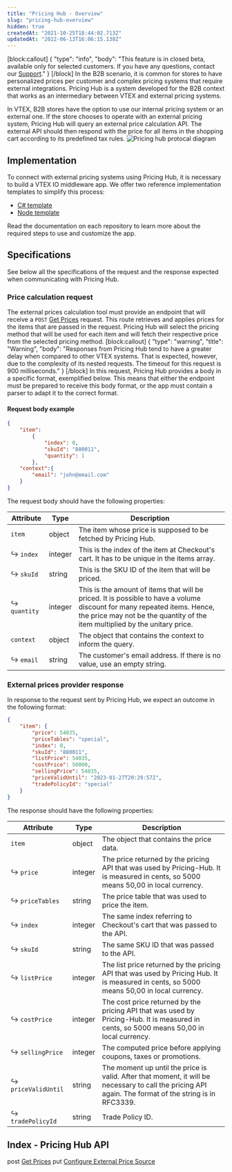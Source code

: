 ```yaml
---
title: "Pricing Hub - Overview"
slug: "pricing-hub-overview"
hidden: true
createdAt: "2021-10-25T18:44:02.713Z"
updatedAt: "2022-06-13T16:06:15.138Z"
---
```


[block:callout]
{
  "type": "info",
  "body": "This feature is in closed beta, available only for selected customers. If you have any questions, contact our [Support](https://support.vtex.com/hc/en-us/requests)."
}
[/block]
In the B2B scenario, it is common for stores to have personalized prices per customer and complex pricing systems that require external integrations. Pricing Hub is a system developed for the B2B context that works as an intermediary between VTEX and external pricing systems.

In VTEX, B2B stores have the option to use our internal pricing system or an external one. If the store chooses to operate with an external pricing system, Pricing Hub will query an external price calculation API. The external API should then respond with the price for all items in the shopping cart according to its predefined tax rules.
![Pricing hub protocal diagram](https://cdn.jsdelivr.net/gh/vtexdocs/dev-portal-content@readme-docs/docs/guides/Pricing%20Hub/c1fc65b-pricing_hub_protocol_diagram_v2_1_17.png)

## Implementation

To connect with external pricing systems using Pricing Hub, it is necessary to build a VTEX IO middleware app. We offer two reference implementation templates to simplify this process:

- [C# template](https://github.com/vtex-apps/external-prices-app)
- [Node template](https://github.com/vtex-apps/external-prices-node)

Read the documentation on each repository to learn more about the required steps to use and customize the app.

## Specifications

See below all the specifications of the request and the response expected when communicating with Pricing Hub.

### Price calculation request

The external prices calculation tool must provide an endpoint that will receive a `POST` [Get Prices](https://developers.vtex.com/vtex-rest-api/reference/post_api-pricing-hub-prices) request. This route retrieves and applies prices for the items that are passed in the request. Pricing Hub will select the pricing method that will be used for each item and will fetch their respective price from the selected pricing method.
[block:callout]
{
  "type": "warning",
  "title": "Warning",
  "body": "Responses from Pricing Hub tend to have a greater delay when compared to other VTEX systems. That is expected, however, due to the complexity of its nested requests. The timeout for this request is 900 milliseconds."
}
[/block]
In this request, Pricing Hub provides a body in a specific format, exemplified below. This means that either the endpoint must be prepared to receive this body format, or the app must contain a parser to adapt it to the correct format.

#### Request body example

```json
{
    "item": 
        {
            "index": 0,
            "skuId": "880011",
            "quantity": 1
        },
    "context":{
        "email": "john@email.com"
    }
}
```

The request body should have the following properties:

| **Attribute** | **Type** | **Description**                                                                                                                                                                                          |
|---------------|----------|----------------------------------------------------------------------------------------------------------------------------------------------------------------------------------------------------------|
| `item`        | object   | The item whose price is supposed to be fetched by Pricing Hub.                                                                                                                                           |
| ↪ `index`     | integer  | This is the index of the item at Checkout's cart. It has to be unique in the items array.                                                                                                                |
| ↪ `skuId`     | string   | This is the SKU ID of the item that will be priced.                                                                                                                                                      |
| ↪ `quantity`  | integer  | This is the amount of items that will be priced. It is possible to have a volume discount for many repeated items. Hence, the price may not be the quantity of the item multiplied by the unitary price. |
| `context`     | object   | The object that contains the context to inform the query.                                                                                                                                                |
| ↪ `email`     | string   | The customer's email address. If there is no value, use an empty string.                                                                                                                                 |

### External prices provider response

In response to the request sent by Pricing Hub, we expect an outcome in the following format:

```json
{
    "item": {
        "price": 54035,
        "priceTables": "special",
        "index": 0,
        "skuId": "880011",
        "listPrice": 54035,
        "costPrice": 50000,
        "sellingPrice": 54035,
        "priceValidUntil": "2023-01-27T20:29:57Z",
        "tradePolicyId": "special"
    }
}
```

The response should have the following properties:

| **Attribute**       | **Type** | **Description**                                                                                                                                        |
|---------------------|----------|--------------------------------------------------------------------------------------------------------------------------------------------------------|
| `item`              | object   | The object that contains the price data.                                                                                                               |
| ↪ `price`           | integer  | The price returned by the pricing API that was used by Pricing-Hub. It is measured in cents, so 5000 means 50,00 in local currency.                    |
| ↪ `priceTables`     | string   | The price table that was used to price the item.                                                                                                       |
| ↪ `index`           | integer  | The same index referring to Checkout's cart that was passed to the API.                                                                                |
| ↪ `skuId`           | string   | The same SKU ID that was passed to the API.                                                                                                            |
| ↪ `listPrice`       | integer  | The list price returned by the pricing API that was used by Pricing Hub. It is measured in cents, so 5000 means 50,00 in local currency.               |
| ↪ `costPrice`       | integer  | The cost price returned by the pricing API that was used by Pricing-Hub. It is measured in cents, so 5000 means 50,00 in local currency.               |
| ↪ `sellingPrice`    | integer  | The computed price before applying coupons, taxes or promotions.                                                                                       |
| ↪ `priceValidUntil` | string   | The moment up until the price is valid. After that moment, it will be necessary to call the pricing API again. The format of the string is in RFC3339. |
| ↪ `tradePolicyId`   | string   | Trade Policy ID.                                                                                                                                       |

## Index - Pricing Hub API

<span class="APIMethod APIMethod_fixedWidth APIMethod_post" data-testid="http-method">post</span> [Get Prices](https://developers.vtex.com/vtex-rest-api/reference/post_api-pricing-hub-prices)
<span class="APIMethod APIMethod_fixedWidth APIMethod_put" data-testid="http-method">put</span> [Configure External Price Source](https://developers.vtex.com/vtex-rest-api/reference/configexternalpricesource)
